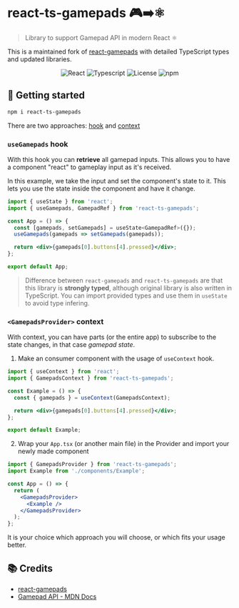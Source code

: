 # react-ts-gamepads 🎮➡️⚛️

> Library to support Gamepad API in modern React ⚛️

This is a maintained fork of [react-gamepads](https://github.com/whoisryosuke/react-gamepads) with detailed TypeScript types and updated libraries.

<div align="center">

![React](https://img.shields.io/badge/React-20232A?style=for-the-badge&logo=react&logoColor=61DAFB) ![Typescript](https://img.shields.io/badge/TypeScript-007ACC?style=for-the-badge&logo=typescript&logoColor=white) ![License](https://img.shields.io/badge/License-MIT-green?style=for-the-badge) ![npm](https://img.shields.io/npm/dw/react-ts-gamepads?color=red&logo=npm&style=for-the-badge)

</div>

## 🛫 Getting started

```bash
npm i react-ts-gamepads
```

There are two approaches: [hook](#usegamepads-hook) and [context](#gamepadsprovider-context)

### `useGamepads` hook

With this hook you can **retrieve** all gamepad inputs. This allows you to have a component "react" to gameplay input as it's received.

In this example, we take the input and set the component's state to it. This lets you use the state inside the component and have it change.

```jsx
import { useState } from 'react';
import { useGamepads, GamepadRef } from 'react-ts-gamepads';

const App = () => {
  const [gamepads, setGamepads] = useState<GamepadRef>({});
  useGamepads(gamepads => setGamepads(gamepads));

  return <div>{gamepads[0].buttons[4].pressed}</div>;
};

export default App;
```

> Difference between `react-gamepads` and `react-ts-gamepads` are that this library is **strongly typed**, although original library is also written in TypeScript.
> You can import provided types and use them in `useState` to avoid type infering.

### `<GamepadsProvider>` context

With context, you can have parts (or the entire app) to subscribe to the state changes, in that case _gamepad state_.

1. Make an consumer component with the usage of `useContext` hook.

```jsx
import { useContext } from 'react';
import { GamepadsContext } from 'react-ts-gamepads';

const Example = () => {
  const { gamepads } = useContext(GamepadsContext);

  return <div>{gamepads[0].buttons[4].pressed}</div>;
};

export default Example;
```

2. Wrap your `App.tsx` (or another main file) in the Provider and import your newly made component

```jsx
import { GamepadsProvider } from 'react-ts-gamepads';
import Example from './components/Example';

const App = () => {
  return (
    <GamepadsProvider>
      <Example />
    </GamepadsProvider>
  );
};
```

It is your choice which approach you will choose, or which fits your usage better.

## 📚 Credits

- [react-gamepads](https://github.com/whoisryosuke/react-gamepads)
- [Gamepad API - MDN Docs](https://developer.mozilla.org/en-US/docs/Web/API/Gamepad_API/Using_the_Gamepad_API)
